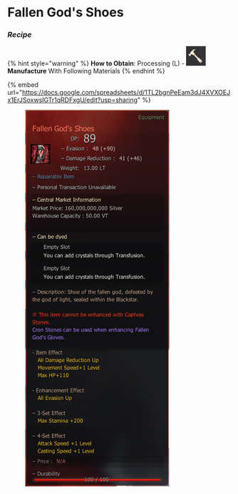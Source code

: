 # Fallen God's Shoes

### _Recipe_

{% hint style="warning" %}
**How to Obtain**: Processing (L) - <img src="../../.gitbook/assets/QQ截图20221109033029.png" alt="" data-size="line"> **Manufacture** With Following Materials
{% endhint %}

{% embed url="https://docs.google.com/spreadsheets/d/1TL2bgnPeEam3dJ4XVXOEJx1ErJSoxwsIGTr1qRDFxgU/edit?usp=sharing" %}

<figure><img src="../../.gitbook/assets/shoe.png" alt=""><figcaption></figcaption></figure>
